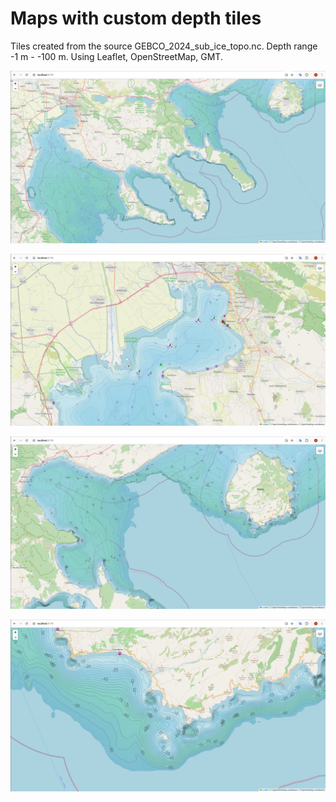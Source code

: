 # Maps with custom depth tiles

Tiles created from the source GEBCO_2024_sub_ice_topo.nc.
Depth range -1 m - -100 m.
Using Leaflet, OpenStreetMap, GMT.

<p align="center">
  <img src="Imgs/Screenshot-from-2025-09-17.png"/>
</p>

<p align="center">
  <img src="Imgs/Screenshot-from-2025-09-17-1.png"/>
</p>

<p align="center">
  <img src="Imgs/Screenshot-from-2025-09-17-2.png"/>
</p>

<p align="center">
  <img src="Imgs/Screenshot-from-2025-09-17-3.png"/>
</p>
